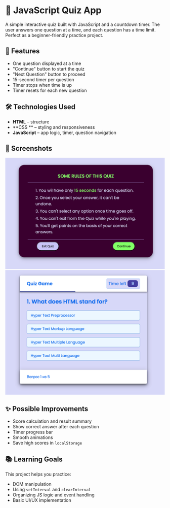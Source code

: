 # 🧠 JavaScript Quiz App

A simple interactive quiz built with JavaScript and a countdown timer. The user answers one question at a time, and each question has a time limit. Perfect as a beginner-friendly practice project.

## 🚀 Features

- One question displayed at a time
- "Continue" button to start the quiz
- "Next Question" button to proceed
- 15-second timer per question
- Timer stops when time is up
- Timer resets for each new question

## 🛠️ Technologies Used

- **HTML** – structure
- **CSS ** – styling and responsiveness
- **JavaScript** – app logic, timer, question navigation

## 📸 Screenshots

![Quiz Screenshot](images/screen.png)
![Quiz Screenshot](images/screen2.png)

## ✨ Possible Improvements

- Score calculation and result summary
- Show correct answer after each question
- Timer progress bar
- Smooth animations
- Save high scores in `localStorage`

## 📚 Learning Goals

This project helps you practice:

- DOM manipulation
- Using `setInterval` and `clearInterval`
- Organizing JS logic and event handling
- Basic UI/UX implementation
